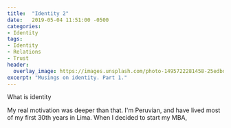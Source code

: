 ```yaml
---
title:  "Identity 2"
date:   2019-05-04 11:51:00 -0500
categories:
- Identity
tags:
- Identity
- Relations
- Trust
header:
  overlay_image: https://images.unsplash.com/photo-1495722281458-25edbdb08a1c?ixlib=rb-1.2.1&ixid=eyJhcHBfaWQiOjEyMDd9&auto=format&fit=crop&w=1300&q=80
excerpt: "Musings on identity. Part 1."
---
```


What is identity

My real motivation was deeper than that. I'm Peruvian, and have lived most of my first 30th years in Lima. When I decided to start my MBA,
